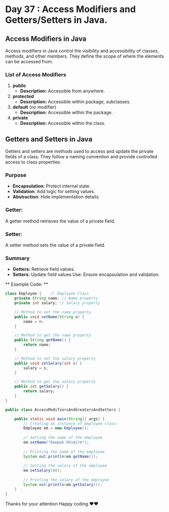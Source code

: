 # Day 37 : Access Modifiers and Getters/Setters in Java.

## Access Modifiers in Java
Access modifiers in Java control the visibility and accessibility of classes, methods, and other members. They define the scope of where the elements can be accessed from.

### List of Access Modifiers
1. **public**
   - **Description:** Accessible from anywhere.
2. **protected**
   - **Description:** Accessible within package, subclasses.
3. **default** (no modifier)
   - **Description:** Accessible within the package.
4. **private**
   - **Description:** Accessible within the class.

## Getters and Setters in Java
Getters and setters are methods used to access and update the private fields of a class. They follow a naming convention and provide controlled access to class properties.

### Purpose
- **Encapsulation**: Protect internal state.
- **Validation**: Add logic for setting values.
- **Abstraction**: Hide implementation details.

### Getter:
A getter method retrieves the value of a private field.

### Setter:
A setter method sets the value of a private field.

### Summary
- **Getters:** Retrieve field values.
- **Setters:** Update field values.Use: Ensure encapsulation and validation.

** Example Code: **
```java
class Employee {    // Employee Class
    private String name; // Name property
    private int salary; // Salary property

    // Method to set the name property
    public void setName(String n) {
        name = n;
    }

    // Method to get the name property
    public String getName() {
        return name;
    }

    // Method to set the salary property
    public void setSalary(int s) {
        salary = s;
    }

    // Method to get the salary property
    public int getSalary() {
        return salary;
    }
}

public class AccessModifiersAndGreatersAndSetters {

    public static void main(String[] args) {
        // Creating an instance of Employee class
        Employee em = new Employee();
        
        // Setting the name of the employee
        em.setName("Deepak Ghimire");
        
        // Printing the name of the employee
        System.out.println(em.getName());
        
        // Setting the salary of the employee
        em.setSalary(80);
        
        // Printing the salary of the employee
        System.out.println(em.getSalary());
    }
}
```

Thanks for your attention Happy coding.❤️❤️


